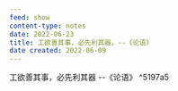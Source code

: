 ```yaml
---
feed: show
content-type: notes
date: 2022-06-23
title: 工欲善其事，必先利其器。--《论语》
date created: 2022-06-09
---
```


工欲善其事，必先利其器 --《论语》 ^5197a5

